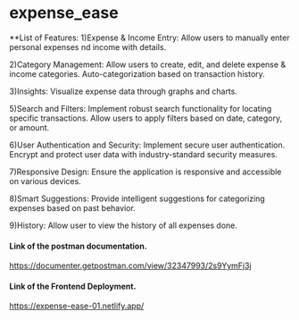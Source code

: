 # expense_ease

**List of Features:
1)Expense & Income Entry:
Allow users to manually enter personal expenses nd income with details.

2)Category Management:
Allow users to create, edit, and delete expense & income categories.
Auto-categorization based on transaction history.

3)Insights:
Visualize expense data through graphs and charts.

5)Search and Filters:
Implement robust search functionality for locating specific transactions.
Allow users to apply filters based on date, category, or amount.

6)User Authentication and Security:
Implement secure user authentication.
Encrypt and protect user data with industry-standard security measures.

7)Responsive Design:
Ensure the application is responsive and accessible on various devices.

8)Smart Suggestions:
Provide intelligent suggestions for categorizing expenses based on past behavior.

9)History:
Allow user to view the history of all expenses done.

#### Link of the postman documentation.

https://documenter.getpostman.com/view/32347993/2s9YymFj3j

#### Link of the Frontend Deployment.

https://expense-ease-01.netlify.app/
